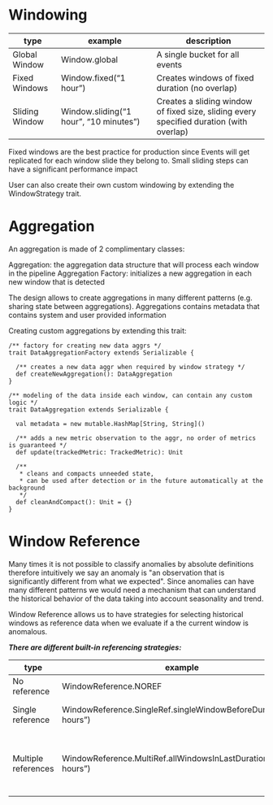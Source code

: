 # Windowing

| type | example | description |
|------|---------|-------------|
|Global Window| Window.global| A single bucket for all events|
|Fixed Windows| Window.fixed(“1 hour”)|Creates windows of fixed duration (no overlap)|
|Sliding Window|Window.sliding(“1 hour”, “10 minutes”)|Creates a sliding window of fixed size, sliding every specified duration (with overlap)|

Fixed windows are the best practice for production since Events will get replicated for each window slide they belong to. Small sliding steps can have a significant performance impact



User can also create their own custom windowing by extending the WindowStrategy trait.

# Aggregation

An aggregation is made of 2 complimentary classes:

Aggregation: the aggregation data structure that will process each window in the pipeline
Aggregation Factory: initializes a new aggregation in each new window that is detected


The design allows to create aggregations in many different patterns (e.g. sharing state between aggregations).
Aggregations contains metadata that contains system and user provided information



Creating custom aggregations by extending this trait:

```
/** factory for creating new data aggrs */
trait DataAggregationFactory extends Serializable {
 
  /** creates a new data aggr when required by window strategy */
  def createNewAggregation(): DataAggregation
}
 
/** modeling of the data inside each window, can contain any custom logic */
trait DataAggregation extends Serializable {
 
  val metadata = new mutable.HashMap[String, String]()
 
  /** adds a new metric observation to the aggr, no order of metrics is guaranteed */
  def update(trackedMetric: TrackedMetric): Unit
 
  /**
   * cleans and compacts unneeded state,
   * can be used after detection or in the future automatically at the background
   */
  def cleanAndCompact(): Unit = {}
}
```

# Window Reference

Many times it is not possible to classify anomalies by absolute definitions therefore intuitively we say an anomaly is "an observation that is significantly different from what we expected".
Since anomalies can have many different patterns we would need a mechanism that can understand the historical behavior of the data taking into account seasonality and trend.

Window Reference allows us to have strategies for selecting historical windows as reference data when we evaluate if a the current window is anomalous.

___There are different built-in referencing strategies:___

|type|example|Canned options|
|----|-------|--------------|
|No reference|WindowReference.NOREF|NOREF|
|Single reference|WindowReference.SingleRef.singleWindowBeforeDuration(“24 hours”)|lastWindow <br>previousNthWindow <br> singleWindowBeforeDuration|
|Multiple references|WindowReference.MultiRef.allWindowsInLastDuration(“24 hours”)|allWindowsInLastDuration <br> lastNWindows <br> dailyWindows <br> windowsBetweenTs <br> recurringInterval <br> recurringDuration <br>|




